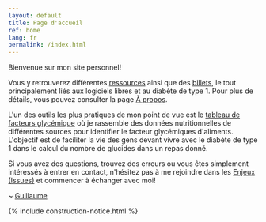 ```yaml
---
layout: default
title: Page d'accueil
ref: home
lang: fr
permalink: /index.html
---
```

Bienvenue sur mon site personnel!

Vous y retrouverez différentes [ressources](../ressources.html) ainsi que des [billets](../mes-billets.html), le tout principalement liés aux logiciels libres et au diabète de type 1.
Pour plus de détails, vous pouvez consulter la page [À propos](../apropos.html).

L'un des outils les plus pratiques de mon point de vue est le [tableau de facteurs glycémique](../diabete/facteurs-glycemiques) où je rassemble des données nutritionnelles de différentes sources pour identifier le facteur glycémiques d'aliments.
L'objectif est de faciliter la vie des gens devant vivre avec le diabète de type 1 dans le calcul du nombre de glucides dans un repas donné.

Si vous avez des questions, trouvez des erreurs ou vous êtes simplement intéressés à entrer en contact, n'hésitez pas à me rejoindre dans les [Enjeux (Issues)](https://github.com/gcharest/gcharest.github.io/issues) et commencer à échanger avec moi!

~ [Guillaume](https://twitter.com/GuillCharest)

{% include construction-notice.html %}
